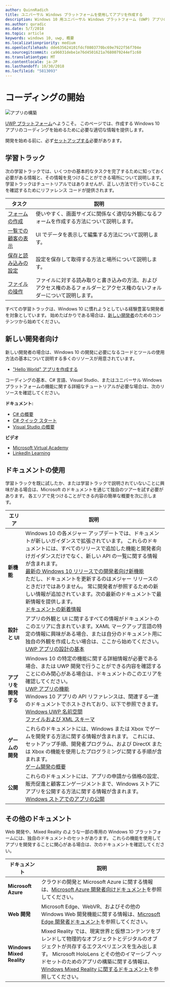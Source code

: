 ```yaml
---
author: QuinnRadich
title: ユニバーサル Windows プラットフォームを使用してアプリを作成する
description: Windows 10 用ユニバーサル Windows プラットフォーム (UWP) アプリの作成は、思っているよりも簡単です。
ms.author: quradic
ms.date: 5/7/2018
ms.topic: article
keywords: windows 10, uwp, 概要
ms.localizationpriority: medium
ms.openlocfilehash: dde635624101fdcf0803770bc69e7922f56f704e
ms.sourcegitcommit: ca96031debe1e76d4501621a7680079244ef1c60
ms.translationtype: MT
ms.contentlocale: ja-JP
ms.lasthandoff: 10/30/2018
ms.locfileid: "5813093"
---
```

# <a name="start-coding"></a>コーディングの開始

![アプリの構築](images/build-your-app.png)

[UWP プラットフォーム](universal-application-platform-guide.md)へようこそ。 このページでは、作成する Windows 10 アプリのコーディングを始めるために必要な適切な情報を提供します。

開発を始める前に、必ず[セットアップする](get-set-up.md)必要があります。

## <a name="learning-tracks"></a>学習トラック

次の学習トラックでは、いくつかの基本的なタスクを完了するために知っておく必要がある情報と、その情報を見つけることができる場所について説明します。 学習トラックはチュートリアルではありませんが、正しい方法で行っていることを確認するためにリファレンス コードが提供されます。

| タスク | 説明 |
| --- | --- |
| [フォームの作成](construct-form-learning-track.md) | 使いやすく、画面サイズに関係なく適切な外観になるフォームを作成する方法について説明します。 | 
| [一覧での顧客の表示](display-customers-in-list-learning-track.md) | UI でデータを表示して編集する方法について説明します。 | 
| [保存と読み込みの設定](settings-learning-track.md) | 設定を保存して取得する方法と場所について説明します。 |
| [ファイルの操作](fileio-learning-track.md) | ファイルに対する読み取りと書き込みの方法、およびアクセス権のあるフォルダーとアクセス権のないフォルダーについて説明します。 | 

すべての学習トラックは、Windows 10 に慣れようとしている経験豊富な開発者を対象としています。 始めたばかりである場合は、[新しい開発者](#For-new-developers)のためのコンテンツから始めてください。

## <a name="for-new-developers"></a>新しい開発者向け

新しい開発者の場合は、Windows 10 の開発に必要になるコードとツールの使用方法の基本について説明する多くのリソースが用意されています。 

* ["Hello World" アプリを作成する](your-first-app.md)

コーディングの基本、C# 言語、Visual Studio、またはユニバーサル Windows プラットフォームの機能に関する詳細なチュートリアルが必要な場合は、次のリソースを確認してください。

**ドキュメント:**

* [C# の概要](https://docs.microsoft.com/dotnet/csharp/getting-started/)
* [C# クイック スタート](https://docs.microsoft.com/dotnet/csharp/quick-starts/index)
* [Visual Studio の概要](https://docs.microsoft.com/visualstudio/ide/)

**ビデオ**

* [Microsoft Virtual Academy](https://mva.microsoft.com/training-topics/c-app-development#!level=Beginner&lang=1033)
* [LinkedIn Learning](https://www.linkedin.com/learning/learning-universal-windows-app-development/welcome)

## <a name="using-the-docs"></a>ドキュメントの使用

学習トラックを既に試したか、または学習トラックで説明されていないことに興味がある場合は、Microsoft のドキュメントを通じて独自のツアーを試す必要があります。 各エリアで見つけることができる内容の簡単な概要を次に示します。

| エリア | 説明 |
| --- | --- |
| **新機能** | Windows 10 の各メジャー アップデートでは、ドキュメントが新しいガイダンスで拡張されています。 これらのドキュメントには、すべてのリリースで追加した機能と開発者向けガイダンスだけでなく、新しい API の一覧に関する情報が含まれます。 </br>   [最新の Windows 10 リリースでの開発者向け新機能](../whats-new/windows-10-version-latest.md) </br> ただし、ドキュメントを更新するのはメジャー リリースのときだけではありません。 常に開発者が参照するための新しい情報が追加されています。次の最新のドキュメントで最新情報を提供します。 </br>   [ドキュメントの新着情報](../whats-new/windows-docs-latest.md) |
| **設計と UI** | アプリの外観と UI に関するすべての情報がドキュメントのこのエリアに含まれています。XAML マークアップ言語の特定の情報に興味がある場合、または自分のドキュメント用に独自の外観を作成したい場合は、ここから始めてください。 </br>   [UWP アプリの設計の基本](../design/basics/index.md) |
| **アプリを開発する** | Windows 10 の特定の機能に関する詳細情報が必要である場合、または UWP 開発で行うことができる内容を確認することにのみ関心がある場合は、ドキュメントのこのエリアを確認してください。 </br>   [UWP アプリの機能](../develop/index.md) </br> Windows 10 アプリの API リファレンスは、関連する一連のドキュメントでホストされており、以下で参照できます。 </br>   [Windows UWP 名前空間](https://docs.microsoft.com/en-us/uwp/api/) </br>   [ファイルおよび XML スキーマ](https://docs.microsoft.com/uwp/schemas/) |
| **ゲームの開発** | これらのドキュメントには、Windows または Xbox でゲームを開発する方法に関する情報が含まれます。 これには、セットアップ手順、開発者プログラム、および DirectX または Xbox の機能を使用したプログラミングに関する手順が含まれます。 </br>   [ゲーム開発の概要](../gaming/getting-started.md) |
| **公開** | これらのドキュメントには、アプリの申請から価格の設定、販売促進と顧客エンゲージメントまで、Windows ストアにアプリを公開する方法に関する情報が含まれます。 </br>   [Windows ストアでのアプリの公開](../publish/index.md) |

## <a name="other-docs"></a>その他のドキュメント

Web 開発や、Mixed Reality のような一部の専用の Windows 10 プラットフォームには、独自のドキュメントのセットがあります。 これらの機能を使用してアプリを開発することに関心がある場合は、次のドキュメントを確認してください。

| ドキュメント | 説明 |
| --- | --- |
| **Microsoft Azure** | クラウドの開発と Microsoft Azure に関する情報は、[Microsoft Azure 開発者向けドキュメント](https://docs.microsoft.com/azure/)を参照してください。 |
| **Web 開発** | Microsoft Edge、WebVR、およびその他の Windows Web 開発機能に関する情報は、[Microsoft Edge 開発者ドキュメント](https://docs.microsoft.com/microsoft-edge/)を参照してください。 |
| **Windows Mixed Reality** | Mixed Reality では、現実世界と仮想コンテンツをブレンドして物理的なオブジェクトとデジタルのオブジェクトが共存するエクスペリエンスを生み出します。 Microsoft HoloLens とその他のイマーシブ ヘッドセットのためのアプリの構築に関する情報は、[Windows Mixed Reality に関するドキュメント](https://docs.microsoft.com/en-us/windows/mixed-reality/)を参照してください。|